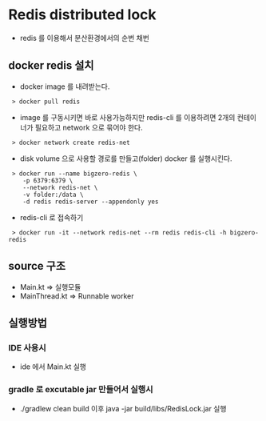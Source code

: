 # Redis distributed lock
* redis 를 이용해서 분산환경에서의 순번 채번

## docker redis 설치
* docker image 를 내려받는다.
```
 > docker pull redis
```
* image 를 구동시키면 바로 사용가능하지만 redis-cli 를 이용하려면 2개의 컨테이너가 필요하고 network 으로 묶어야 한다.
```
 > docker network create redis-net
```
* disk volume 으로 사용할 경로를 만들고(folder) docker 를 실행시킨다.
```
 > docker run --name bigzero-redis \
	-p 6379:6379 \
	--network redis-net \
	-v folder:/data \
	-d redis redis-server --appendonly yes
```
* redis-cli 로 접속하기
```
 > docker run -it --network redis-net --rm redis redis-cli -h bigzero-redis
```

## source 구조
* Main.kt => 실행모듈
* MainThread.kt => Runnable worker

## 실행방법
### IDE 사용시
* ide 에서 Main.kt 실행
### gradle 로 excutable jar 만들어서 실행시
* ./gradlew clean build 이후 java -jar build/libs/RedisLock.jar 실행
